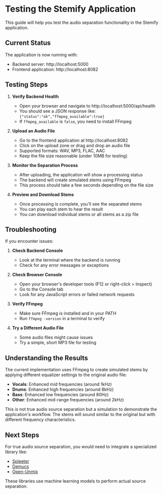 # Testing the Stemify Application

This guide will help you test the audio separation functionality in the Stemify application.

## Current Status

The application is now running with:
- Backend server: http://localhost:5000
- Frontend application: http://localhost:8082

## Testing Steps

1. **Verify Backend Health**
   - Open your browser and navigate to http://localhost:5000/api/health
   - You should see a JSON response like: `{"status":"ok","ffmpeg_available":true}`
   - If `ffmpeg_available` is `false`, you need to install FFmpeg

2. **Upload an Audio File**
   - Go to the frontend application at http://localhost:8082
   - Click on the upload zone or drag and drop an audio file
   - Supported formats: WAV, MP3, FLAC, AAC
   - Keep the file size reasonable (under 10MB for testing)

3. **Monitor the Separation Process**
   - After uploading, the application will show a processing status
   - The backend will create simulated stems using FFmpeg
   - This process should take a few seconds depending on the file size

4. **Preview and Download Stems**
   - Once processing is complete, you'll see the separated stems
   - You can play each stem to hear the result
   - You can download individual stems or all stems as a zip file

## Troubleshooting

If you encounter issues:

1. **Check Backend Console**
   - Look at the terminal where the backend is running
   - Check for any error messages or exceptions

2. **Check Browser Console**
   - Open your browser's developer tools (F12 or right-click > Inspect)
   - Go to the Console tab
   - Look for any JavaScript errors or failed network requests

3. **Verify FFmpeg**
   - Make sure FFmpeg is installed and in your PATH
   - Run `ffmpeg -version` in a terminal to verify

4. **Try a Different Audio File**
   - Some audio files might cause issues
   - Try a simple, short MP3 file for testing

## Understanding the Results

The current implementation uses FFmpeg to create simulated stems by applying different equalizer settings to the original audio file:

- **Vocals**: Enhanced mid frequencies (around 1kHz)
- **Drums**: Enhanced high frequencies (around 8kHz)
- **Bass**: Enhanced low frequencies (around 80Hz)
- **Other**: Enhanced mid-range frequencies (around 2kHz)

This is not true audio source separation but a simulation to demonstrate the application's workflow. The stems will sound similar to the original but with different frequency characteristics.

## Next Steps

For true audio source separation, you would need to integrate a specialized library like:
- [Spleeter](https://github.com/deezer/spleeter)
- [Demucs](https://github.com/facebookresearch/demucs)
- [Open-Unmix](https://github.com/sigsep/open-unmix-pytorch)

These libraries use machine learning models to perform actual source separation. 